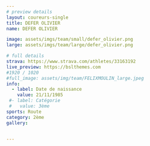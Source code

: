 ```yaml
---
# preview details
layout: coureurs-single
title: DEFER OLIVIER
name: DEFER OLIVIER

image: assets/imgs/team/small/defer_olivier.png
large: assets/imgs/team/large/defer_olivier.png

# full details
strava: https://www.strava.com/athletes/33163192
live_preview: https://bslthemes.com
#1920 / 1020
#full_image: assets/img/team/FELIXMOULIN_large.jpeg
info:
  - label: Date de naissance
    value: 21/11/1985
 #- label: Catégorie 
 #   value: 3ème
sports: Route
category: 2ème
gallery:


---
```

